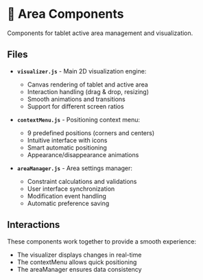 # 🎯 Area Components

Components for tablet active area management and visualization.

## Files

- **`visualizer.js`** - Main 2D visualization engine:
  - Canvas rendering of tablet and active area
  - Interaction handling (drag & drop, resizing)
  - Smooth animations and transitions
  - Support for different screen ratios

- **`contextMenu.js`** - Positioning context menu:
  - 9 predefined positions (corners and centers)
  - Intuitive interface with icons
  - Smart automatic positioning
  - Appearance/disappearance animations

- **`areaManager.js`** - Area settings manager:
  - Constraint calculations and validations
  - User interface synchronization
  - Modification event handling
  - Automatic preference saving

## Interactions

These components work together to provide a smooth experience:
- The visualizer displays changes in real-time
- The contextMenu allows quick positioning
- The areaManager ensures data consistency 